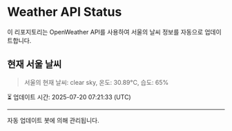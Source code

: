 
# Weather API Status

이 리포지토리는 OpenWeather API를 사용하여 서울의 날씨 정보를 자동으로 업데이트합니다.

## 현재 서울 날씨
> 서울의 현재 날씨: clear sky, 온도: 30.89°C, 습도: 65%

⏳ 업데이트 시간: 2025-07-20 07:21:33 (UTC)

---
자동 업데이트 봇에 의해 관리됩니다.

